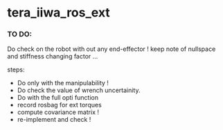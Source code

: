 # tera_iiwa_ros_ext

### TO DO:
Do check on the robot with out any end-effector  ! 
keep note of nullspace and stiffness changing factor ... 

steps:

- Do only with the manipulability !
- Do check the value of wrench uncertainity.
- Do with the full opti function
- record rosbag for ext torques
- compute covariance matrix !
- re-implement and check ! 

